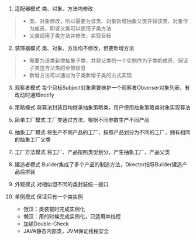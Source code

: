 
1. 适配器模式
类、对象、方法均修改
> - 类、对象修改，所以需要为该类、对象新增抽象父类并将该类、对象作为成员，即该父类可以使用子类方法
> - 父类调用子类方法并修改，实现目标

2. 装饰器模式
类、对象、方法均不修改，但要新增方法
> - 需要为该类新增抽象子类，并将父类的一个实例作为子类的成员，保证子类包含父类的全部信息
> - 新增方法可以通过为子类新增子类的方式实现

3. 观察者模式
每个目标Subject对象需要维护一个观察者Obverser对象列表，有改动时通知notify

4. 策略模式
将算法封装且均继承抽象策略类，用户使用抽象策略类对象实现算法

5. 简单工厂模式
工厂类通过方法，根据不同参数生产不同产品

6. 抽象工厂模式
将生产不同产品的工厂，按照产品划分为不同的工厂，拥有相同的抽象工厂父类

7. 工厂方法模式
将工厂、产品按照类型划分，产生抽象工厂、产品父类

8. 建造者模式
Builder集成了多个产品的制造方法，Director指导Builder建造产品后拼装

9. 外观模式
对相似但不同的类封装统一接口

10. 单例模式
保证只有一个类实例
    - 饿汉：类装载时完成实例化
    - 懒汉：用的时候完成实例化，只适用单线程
    - 加锁Double-Check
    - JAVA静态内部类，JVM保证线程安全